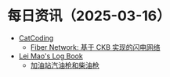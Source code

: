 ﻿# 每日资讯（2025-03-16）

- [CatCoding](https://catcoding.me/atom.xml)
  - [Fiber Network: 基于 CKB 实现的闪电网络](http://catcoding.me/p/fiber-network-on-ckb/)
- [Lei Mao's Log Book](https://leimao.github.io/atom.xml)
  - [加油站汽油枪和柴油枪](https://leimao.github.io/essay/%E5%8A%A0%E6%B2%B9%E7%AB%99%E6%B1%BD%E6%B2%B9%E6%9E%AA%E5%92%8C%E6%9F%B4%E6%B2%B9%E6%9E%AA/)
